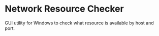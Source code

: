 Network Resource Checker
========================

GUI utility for Windows to check what resource is available by host and port.
